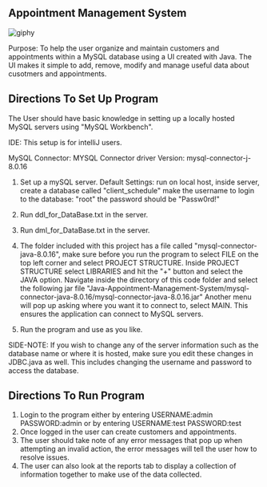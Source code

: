 ## Appointment Management System

![giphy](https://github.com/Crod7/Java-Appointment-Management-System/assets/106417568/d0b0227c-7c5a-4efd-8dfc-73660b8337fc)

Purpose: To help the user organize and maintain customers and appointments within a MySQL database using a UI 
created with Java. The UI makes it simple to add, remove, modify and manage useful data about cusotmers 
and appointments.


## Directions To Set Up Program
The User should have basic knowledge in setting up a locally hosted MySQL servers using "MySQL Workbench".

IDE:
This setup is for intelliJ users.

MySQL Connector:
MYSQL Connector driver Version: mysql-connector-j-8.0.16


1. Set up a mySQL server. 
		Default Settings: run on local host,
					inside server, create a database called "client_schedule"
					make the username to login to the database: "root"
					the password should be "Passw0rd!"
		
2. Run ddl_for_DataBase.txt in the server.
3. Run dml_for_DataBase.txt in the server.
4. The folder included with this project has a file called "mysql-connector-java-8.0.16", make sure before you run the program to select FILE on the top left corner and select PROJECT STRUCTURE. Inside PROJECT STRUCTURE select LIBRARIES and hit the "+" button and select the JAVA option. Navigate inside the directory of this code folder and select the following jar file "Java-Appointment-Management-System/mysql-connector-java-8.0.16/mysql-connector-java-8.0.16.jar" Another menu will pop up asking where you want it to connect to, select MAIN. This ensures the application can connect to MySQL servers. 
5. Run the program and use as you like.

SIDE-NOTE: If you wish to change any of the server information such as the
database name or where it is hosted, make sure you edit these changes
in JDBC.java as well. This includes changing the username and password to access the database.


## Directions To Run Program
1. Login to the program either by entering USERNAME:admin PASSWORD:admin or by 
entering USERNAME:test PASSWORD:test
2. Once logged in the user can create customers and appointments.
3. The user should take note of any error messages that pop up when attempting an invalid action,
the error messages will tell the user how to resolve issues.
4. The user can also look at the reports tab to display a collection of information together to make
use of the data collected.


